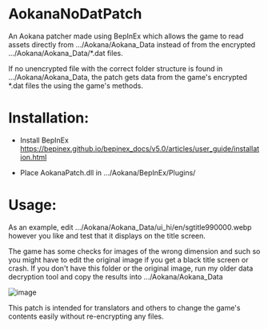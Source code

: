 # AokanaNoDatPatch
An Aokana patcher made using BepInEx which allows the game to read assets directly from .../Aokana/Aokana_Data instead of from the encrypted .../Aokana/Aokana_Data/\*.dat files. 

If no unencrypted file with the correct folder structure is found in .../Aokana/Aokana_Data, the patch gets data from the game's encrypted \*.dat files the using the game's methods.

# Installation:
- Install BepInEx
https://bepinex.github.io/bepinex_docs/v5.0/articles/user_guide/installation.html

- Place AokanaPatch.dll in .../Aokana/BepInEx/Plugins/

# Usage:
As an example, edit .../Aokana/Aokana_Data/ui_hi/en/sgtitle990000.webp however you like and test that it displays on the title screen. 

The game has some checks for images of the wrong dimension and such so you might have to edit the original image if you get a black title screen or crash. If you don't have this folder or the original image, run my older data decryption tool and copy the results into .../Aokana/Aokana_Data

![image](https://user-images.githubusercontent.com/74600302/115036070-48db4980-9f21-11eb-9362-49ff5c15c8df.png)

This patch is intended for translators and others to change the game's contents easily without re-encrypting any files.
